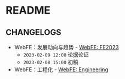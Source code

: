 # README

## CHANGELOGS

- WebFE：发展动向与趋势 - [WebFE: FE2023](./001-FE2023.md)
  - `2023-02-09 12:00` 论据论证
  - `2023-02-08 15:00` 初稿
- WebFE：工程化 - [WebFE: Engineering](./002-Engineering.md)
